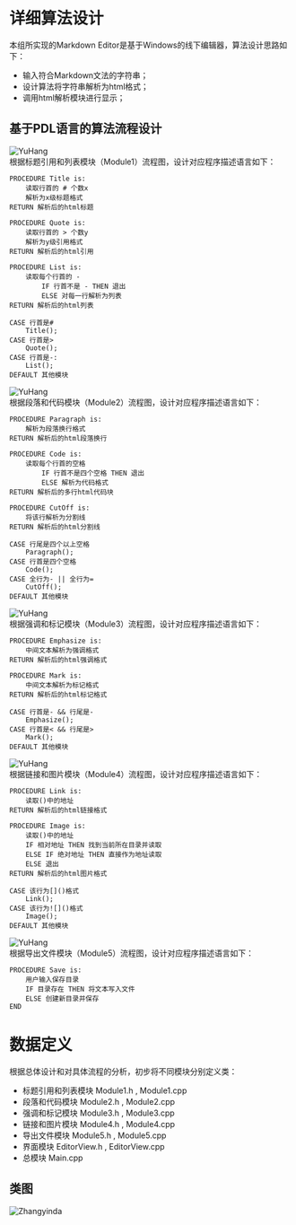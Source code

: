 # 详细算法设计        
本组所实现的Markdown Editor是基于Windows的线下编辑器，算法设计思路如下：        
- 输入符合Markdown文法的字符串；               
- 设计算法将字符串解析为html格式；      
- 调用html解析模块进行显示；         

## 基于PDL语言的算法流程设计       
![YuHang](https://github.com/YuHang0121151624/Markdown-Editor-01/blob/master/img/2.jpg)       
根据标题引用和列表模块（Module1）流程图，设计对应程序描述语言如下：		

	PROCEDURE Title is:
		读取行首的 # 个数x
		解析为x级标题格式
	RETURN 解析后的html标题        

	PROCEDURE Quote is:
		读取行首的 > 个数y
		解析为y级引用格式
	RETURN 解析后的html引用        

	PROCEDURE List is:
		读取每个行首的 - 
			IF 行首不是 - THEN 退出
			ELSE 对每一行解析为列表
	RETURN 解析后的html列表        

	CASE 行首是# 
		Title();
	CASE 行首是>
		Quote();
	CASE 行首是-:
		List();
	DEFAULT 其他模块

![YuHang](https://github.com/YuHang0121151624/Markdown-Editor-01/blob/master/img/3.jpg)        
根据段落和代码模块（Module2）流程图，设计对应程序描述语言如下：		

	PROCEDURE Paragraph is:
		解析为段落换行格式
	RETURN 解析后的html段落换行        

	PROCEDURE Code is:
		读取每个行首的空格
			IF 行首不是四个空格 THEN 退出
			ELSE 解析为代码格式
	RETURN 解析后的多行html代码块        

	PROCEDURE CutOff is:
		将该行解析为分割线 
	RETURN 解析后的html分割线        

	CASE 行尾是四个以上空格 
		Paragraph();
	CASE 行首是四个空格
		Code();
	CASE 全行为- || 全行为=
		CutOff();
	DEFAULT 其他模块
![YuHang](https://github.com/YuHang0121151624/Markdown-Editor-01/blob/master/img/4.jpg)       			
根据强调和标记模块（Module3）流程图，设计对应程序描述语言如下：		

	PROCEDURE Emphasize is:
		中间文本解析为强调格式
	RETURN 解析后的html强调格式        

	PROCEDURE Mark is:
		中间文本解析为标记格式
	RETURN 解析后的html标记格式                

	CASE 行首是- && 行尾是-
		Emphasize();
	CASE 行首是< && 行尾是>
		Mark();
	DEFAULT 其他模块
![YuHang](https://github.com/YuHang0121151624/Markdown-Editor-01/blob/master/img/5.jpg)       				
根据链接和图片模块（Module4）流程图，设计对应程序描述语言如下：		

	PROCEDURE Link is:
		读取()中的地址
	RETURN 解析后的html链接格式        

	PROCEDURE Image is:
		读取()中的地址
		IF 相对地址 THEN 找到当前所在目录并读取
		ELSE IF 绝对地址 THEN 直接作为地址读取
		ELSE 退出 
	RETURN 解析后的html图片格式                

	CASE 该行为[]()格式
		Link();
	CASE 该行为![]()格式
		Image();
	DEFAULT 其他模块
![YuHang](https://github.com/YuHang0121151624/Markdown-Editor-01/blob/master/img/6.jpg)         				
根据导出文件模块（Module5）流程图，设计对应程序描述语言如下：		

	PROCEDURE Save is:
		用户输入保存目录
		IF 目录存在 THEN 将文本写入文件
		ELSE 创建新目录并保存
	END                      

# 数据定义         

根据总体设计和对具体流程的分析，初步将不同模块分别定义类：      
- 标题引用和列表模块 Module1.h , Module1.cpp         
- 段落和代码模块 Module2.h , Module2.cpp         
- 强调和标记模块 Module3.h , Module3.cpp         
- 链接和图片模块 Module4.h , Module4.cpp         
- 导出文件模块 Module5.h , Module5.cpp         
- 界面模块 EditorView.h , EditorView.cpp         
- 总模块 Main.cpp       

## 类图

![Zhangyinda](https://github.com/YuHang0121151624/Markdown-Editor-01/blob/master/img/class%20Diagram.png)
